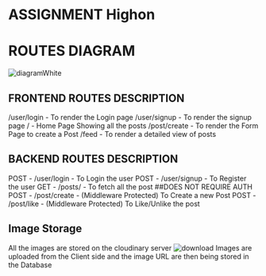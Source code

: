 # ASSIGNMENT Highon

# ROUTES DIAGRAM


![diagramWhite](https://github.com/prakharSrivs/HighonFrontend/assets/93509188/8f04cdf7-092a-44f3-9d2d-07a756242463)

## FRONTEND ROUTES DESCRIPTION
/user/login - To render the Login page
/user/signup - To render the signup page
/ - Home Page Showing all the posts
/post/create - To render the Form Page to create a Post 
/feed - To render a detailed view of posts

## BACKEND ROUTES DESCRIPTION
POST - /user/login - To Login the user
POST - /user/signup - To Register the user
GET - /posts/  - To fetch all the post ##DOES NOT REQUIRE AUTH
POST - /post/create - (Middleware Protected) To Create a new Post
POST - /post/like - (Middleware Protected) To Like/Unlike the post

## Image Storage 
All the images are stored on the cloudinary server ![download](https://github.com/prakharSrivs/HighonFrontend/assets/93509188/8e3d7fd1-77a6-400d-b179-00c83e0b4ca4)
Images are uploaded from the Client side and the image URL are then being stored in the Database
